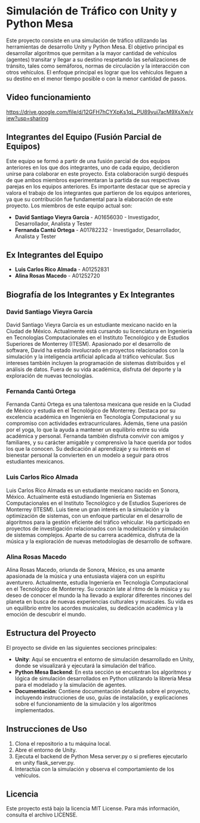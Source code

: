 # Simulación de Tráfico con Unity y Python Mesa

Este proyecto consiste en una simulación de tráfico utilizando las herramientas de desarrollo Unity y Python Mesa. El objetivo principal es desarrollar algoritmos que permitan a la mayor cantidad de vehículos (agentes) transitar y llegar a su destino respetando las señalizaciones de tránsito, tales como semáforos, normas de circulación y la interacción con otros vehículos. El enfoque principal es lograr que los vehículos lleguen a su destino en el menor tiempo posible o con la menor cantidad de pasos.

## Video funcionamiento
https://drive.google.com/file/d/12GFH7hCYXpKs1qL_PU89yui7acM9XsXw/view?usp=sharing

## Integrantes del Equipo (Fusión Parcial de Equipos)
Este equipo se formó a partir de una fusión parcial de dos equipos anteriores en los que dos integrantes, uno de cada equipo, decidieron unirse para colaborar en este proyecto. Esta colaboración surgió después de que ambos miembros experimentaran la partida de sus respectivas parejas en los equipos anteriores. Es importante destacar que se aprecia y valora el trabajo de los integrantes que partieron de los equipos anteriores, ya que su contribución fue fundamental para la elaboración de este proyecto. Los miembros de este equipo actual son:

- **David Santiago Vieyra García** - A01656030 - Investigador, Desarrollador, Analista y Tester
- **Fernanda Cantú Ortega** - A01782232 - Investigador, Desarrollador, Analista y Tester

## Ex Integrantes del Equipo

- **Luis Carlos Rico Almada** - A01252831
- **Alina Rosas Macedo** - A01252720 

## Biografía de los Integrantes y Ex Integrantes

### David Santiago Vieyra García

David Santiago Vieyra García es un estudiante mexicano nacido en la Ciudad de México. Actualmente está cursando su licenciatura en Ingeniería en Tecnologías Computacionales en el Instituto Tecnológico y de Estudios Superiores de Monterrey (ITESM). Apasionado por el desarrollo de software, David ha estado involucrado en proyectos relacionados con la simulación y la inteligencia artificial aplicada al tráfico vehicular. Sus intereses también incluyen la programación de sistemas distribuidos y el análisis de datos. Fuera de su vida académica, disfruta del deporte y la exploración de nuevas tecnologías.

### Fernanda Cantú Ortega

Fernanda Cantú Ortega es una talentosa mexicana que reside en la Ciudad de México y estudia en el Tecnológico de Monterrey. Destaca por su excelencia académica en Ingeniería en Tecnología Computacional y su compromiso con actividades extracurriculares. Además, tiene una pasión por el yoga, lo que la ayuda a mantener un equilibrio entre su vida académica y personal. Fernanda también disfruta convivir con amigos y familiares, y su carácter amigable y comprensivo la hace querida por todos los que la conocen. Su dedicación al aprendizaje y su interés en el bienestar personal la convierten en un modelo a seguir para otros estudiantes mexicanos.

### Luis Carlos Rico Almada

Luis Carlos Rico Almada es un estudiante mexicano nacido en Sonora, México. Actualmente está estudiando Ingeniería en Sistemas Computacionales en el Instituto Tecnológico y de Estudios Superiores de Monterrey (ITESM). Luis tiene un gran interés en la simulación y la optimización de sistemas, con un enfoque particular en el desarrollo de algoritmos para la gestión eficiente del tráfico vehicular. Ha participado en proyectos de investigación relacionados con la modelización y simulación de sistemas complejos. Aparte de su carrera académica, disfruta de la música y la exploración de nuevas metodologías de desarrollo de software.

### Alina Rosas Macedo
Alina Rosas Macedo, oriunda de Sonora, México, es una amante apasionada de la música y una entusiasta viajera con un espíritu aventurero. Actualmente, estudia Ingeniería en Tecnología Computacional en el Tecnológico de Monterrey. Su corazón late al ritmo de la música y su deseo de conocer el mundo la ha llevado a explorar diferentes rincones del planeta en busca de nuevas experiencias culturales y musicales. Su vida es un equilibrio entre los acordes musicales, su dedicación académica y la emoción de descubrir el mundo.

## Estructura del Proyecto

El proyecto se divide en las siguientes secciones principales:

- **Unity**: Aquí se encuentra el entorno de simulación desarrollado en Unity, donde se visualizará y ejecutará la simulación del tráfico.
- **Python Mesa Backend**: En esta sección se encuentran los algoritmos y lógica de simulación desarrollados en Python utilizando la librería Mesa para el modelado y la simulación de agentes.
- **Documentación**: Contiene documentación detallada sobre el proyecto, incluyendo instrucciones de uso, guías de instalación, y explicaciones sobre el funcionamiento de la simulación y los algoritmos implementados.

## Instrucciones de Uso

1. Clona el repositorio a tu máquina local.
2. Abre el entorno de Unity.
3. Ejecuta el backend de Python Mesa server.py o si prefieres ejecutarlo en unity flask_server.py.
4. Interactúa con la simulación y observa el comportamiento de los vehículos.

## Licencia

Este proyecto está bajo la licencia MIT License. Para más información, consulta el archivo LICENSE.
